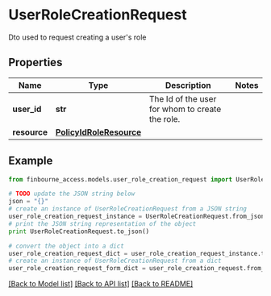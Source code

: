# UserRoleCreationRequest

Dto used to request creating a user's role

## Properties
Name | Type | Description | Notes
------------ | ------------- | ------------- | -------------
**user_id** | **str** | The Id of the user for whom to create the role. | 
**resource** | [**PolicyIdRoleResource**](PolicyIdRoleResource.md) |  | 

## Example

```python
from finbourne_access.models.user_role_creation_request import UserRoleCreationRequest

# TODO update the JSON string below
json = "{}"
# create an instance of UserRoleCreationRequest from a JSON string
user_role_creation_request_instance = UserRoleCreationRequest.from_json(json)
# print the JSON string representation of the object
print UserRoleCreationRequest.to_json()

# convert the object into a dict
user_role_creation_request_dict = user_role_creation_request_instance.to_dict()
# create an instance of UserRoleCreationRequest from a dict
user_role_creation_request_form_dict = user_role_creation_request.from_dict(user_role_creation_request_dict)
```
[[Back to Model list]](../README.md#documentation-for-models) [[Back to API list]](../README.md#documentation-for-api-endpoints) [[Back to README]](../README.md)


